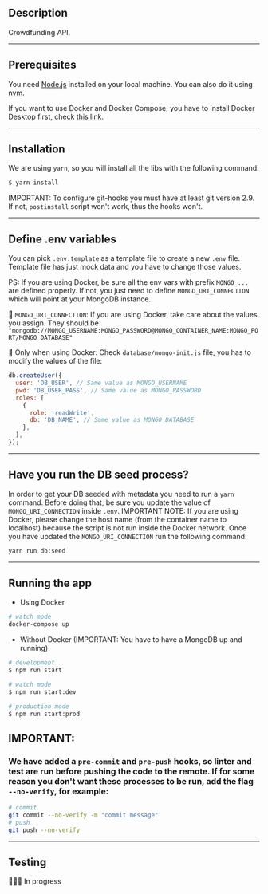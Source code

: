 ## Description

Crowdfunding API.

---

## Prerequisites

You need [Node.js](https://nodejs.org/en/) installed on your local machine. You can also do it using [nvm](https://github.com/nvm-sh/nvm).

If you want to use Docker and Docker Compose, you have to install Docker Desktop first, check [this link](https://docs.docker.com/desktop/install/mac-install).

---

## Installation

We are using `yarn`, so you will install all the libs with the following command:

```bash
$ yarn install
```

IMPORTANT: To configure git-hooks you must have at least git version 2.9. If not, `postinstall` script won't work, thus the hooks won't.

---

## Define .env variables

You can pick `.env.template` as a template file to create a new `.env` file. Template file has just mock data and you have to change those values.

PS: If you are using Docker, be sure all the env vars with prefix `MONGO_...` are defined properly. If not, you just need to define `MONGO_URI_CONNECTION` which will point at your MongoDB instance.

🚨 `MONGO_URI_CONNECTION`: If you are using Docker, take care about the values you assign. They should be `"mongodb://MONGO_USERNAME:MONGO_PASSWORD@MONGO_CONTAINER_NAME:MONGO_PORT/MONGO_DATABASE"`

🚨 Only when using Docker: Check `database/mongo-init.js` file, you has to modify the values of the file:

```javascript
db.createUser({
  user: 'DB_USER', // Same value as MONGO_USERNAME
  pwd: 'DB_USER_PASS', // Same value as MONGO_PASSWORD
  roles: [
    {
      role: 'readWrite',
      db: 'DB_NAME', // Same value as MONGO_DATABASE
    },
  ],
});
```

---

## Have you run the DB seed process?

In order to get your DB seeded with metadata you need to run a `yarn` command. Before doing that, be sure you update the value of `MONGO_URI_CONNECTION` inside `.env`. IMPORTANT NOTE: If you are using Docker, please change the host name (from the container name to localhost) because the script is not run inside the Docker network. Once you have updated the `MONGO_URI_CONNECTION` run the following command:

```bash
yarn run db:seed
```

---

## Running the app

- Using Docker

```bash
# watch mode
docker-compose up
```

- Without Docker (IMPORTANT: You have to have a MongoDB up and running)

```bash
# development
$ npm run start

# watch mode
$ npm run start:dev

# production mode
$ npm run start:prod
```

## IMPORTANT:

### We have added a `pre-commit` and `pre-push` hooks, so linter and test are run before pushing the code to the remote. If for some reason you don't want these processes to be run, add the flag ` --no-verify`, for example:

```bash
# commit
git commit --no-verify -m "commit message"
# push
git push --no-verify
```

---

## Testing

🕵🏼‍♂️ In progress
